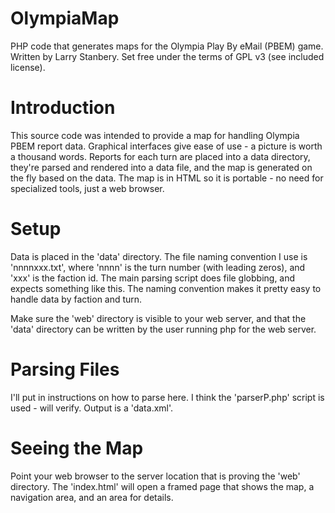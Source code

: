 OlympiaMap
==========

PHP code that generates maps for the Olympia Play By eMail (PBEM) game.
Written by Larry Stanbery.  Set free under the terms of GPL v3 (see
included license).


Introduction
============

This source code was intended to provide a map for handling Olympia PBEM
report data.  Graphical interfaces give ease of use - a picture is worth
a thousand words.  Reports for each turn are placed into a data directory,
they're parsed and rendered into a data file, and the map is generated on
the fly based on the data.  The map is in HTML so it is portable - no need
for specialized tools, just a web browser.

Setup
=====

Data is placed in the 'data' directory.  The file naming convention I use
is 'nnnnxxx.txt', where 'nnnn' is the turn number (with leading zeros), and
'xxx' is the faction id.  The main parsing script does file globbing, and
expects something like this.  The naming convention makes it pretty easy
to handle data by faction and turn.

Make sure the 'web' directory is visible to your web server, and that the
'data' directory can be written by the user running php for the web server.

Parsing Files
=============

I'll put in instructions on how to parse here.  I think the 'parserP.php'
script is used - will verify.  Output is a 'data.xml'.

Seeing the Map
==============

Point your web browser to the server location that is proving the 'web'
directory.  The 'index.html' will open a framed page that shows the map,
a navigation area, and an area for details.
